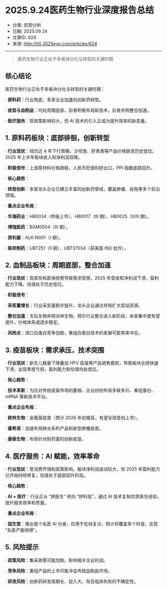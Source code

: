 # 2025.9.24医药生物行业深度报告总结

- 分类: 宏观分析
- 日期: 2025.09.24
- 文章ID: 624
- 来源: http://h5.2025eyp.com/articles/624

---

> 医药生物行业正处于多板块分化与转型的关键时期

## **核心结论**

医药生物行业正处于多板块分化与转型的关键时期：

· **原料药**：行业筑底，多家企业加速向创新药转型。

· **疫苗与血制品**：均处周期底部，前者积极布局新技术，后者并购整合加速。

· **医疗服务**：受政策影响较大，但 AI 技术的引入正成为提升效率的新变量。

## **1. 原料药板块：底部徘徊，创新转型**

· **行业现状**：经历近 4 年下行周期，沙坦类、肝素类等产品价格跌至历史低位。2025 年上半年板块收入和净利润双降。

· **积极信号**：上游原材料价格趋稳，人民币贬值利好出口，PPI 指数底部回升。

· **核心趋势**：

· **转型创新**：多家龙头企业已建立丰富的创新药管线，覆盖肿瘤、自免等多个前沿领域。

· **重点企业布局**：

· **华海药业**：HB0034（申报上市）、HB0017（III 期）、HB0025（II/III 期）。

· **博瑞医药**：BGM0504（III 期）。

· **昂利康**：ALK-N001（I 期）。

· **联邦制药**：UBT251（II 期）、UBT37034（获美国 IND 批件）。

## **2. 血制品板块：周期底部，整合加速**

· **行业现状**：高库存和医保控费导致需求受限，2025 年营收和净利润下滑，盈利能力下降，估值处于历史低位。

· **积极信号**：

· **采浆量增长**：行业采浆量稳步提升，龙头企业通过并购扩大浆站资源。

· **整合加速**：天坛生物并购派林生物，预示行业整合进入新阶段，未来集中度有望提升，价格体系或逐步稳定。

· **风险点**：进口白蛋白竞争加剧，重组白蛋白技术的发展可能带来冲击。

## **3. 疫苗板块：需求承压，技术突围**

· **行业现状**：新生儿数量下降叠加 HPV 疫苗等产品销售疲软，导致板块业绩快速下滑，出现季度亏损，盈利能力和估值均处低位。

· **核心趋势**：

· **技术革新**：为应对传统疫苗市场的萎缩，企业纷纷布局多联多价、重组蛋白、mRNA 等新技术平台。

· **重点企业布局**：

· **欧林生物**：金葡菌疫苗（预计 2026 年初揭盲，有望全球首创上市）。

· **康希诺**：加速布局肺炎系列产品和新型肿瘤疫苗。

· **康泰生物**：布局针对耐药菌的创新疫苗。

## **4. 医疗服务：AI 赋能，效率革命**

· **行业现状**：受消费环境和政策影响，板块净利润波动较大，但 2025 年盈利能力已开始持续修复，估值处于底部回升阶段。

· **核心趋势**：

· **AI + 医疗**：行业正从 “拼医生” 转向 “拼科技”，通过 AI 技术复制优质医生经验，提升服务效率和质量。

· **重点企业布局**：

· **固生堂**：推出首个名医 AI 分身，应用于在线复诊，预计将覆盖多个科室，实现 “名医产能倍增”。

## **5. 风险提示**

· **政策风险**：集采政策可能加剧，影响相关企业利润。

· **竞争风险**：重组产品的上市可能冲击传统血制品市场。

· **研发风险**：创新药研发周期长、投入大，存在临床失败的不确定性。
